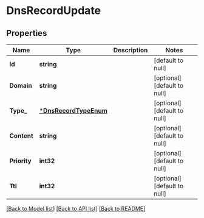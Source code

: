 # DnsRecordUpdate

## Properties
Name | Type | Description | Notes
------------ | ------------- | ------------- | -------------
**Id** | **string** |  | [default to null]
**Domain** | **string** |  | [optional] [default to null]
**Type_** | [***DnsRecordTypeEnum**](DNSRecordTypeEnum.md) |  | [optional] [default to null]
**Content** | **string** |  | [optional] [default to null]
**Priority** | **int32** |  | [optional] [default to null]
**Ttl** | **int32** |  | [optional] [default to null]

[[Back to Model list]](../README.md#documentation-for-models) [[Back to API list]](../README.md#documentation-for-api-endpoints) [[Back to README]](../README.md)

